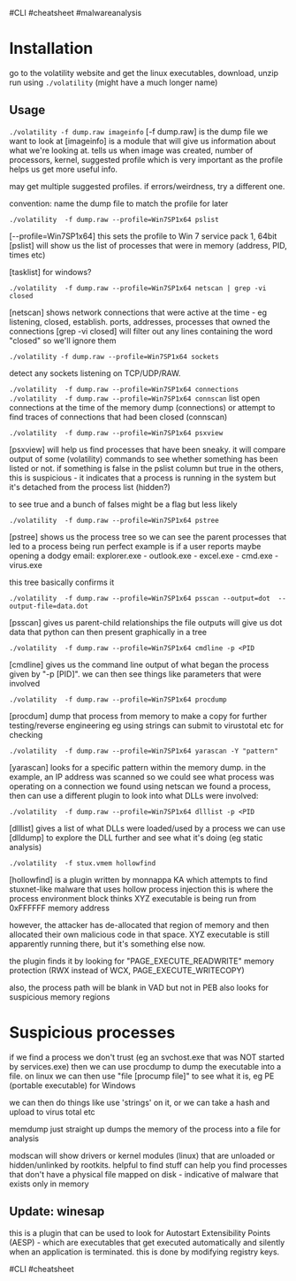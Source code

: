 #CLI #cheatsheet #malwareanalysis 
# Installation
go to the volatility website and get the linux executables, download, unzip
run using `./volatility`
(might have a much longer name)

## Usage
`./volatility -f dump.raw imageinfo`
[-f dump.raw] is the dump file we want to look at
[imageinfo] is a module that will give us information about what we're looking at.  tells us when image was created, number of processors, kernel, suggested profile which is very important as the profile helps us get more useful info.

may get multiple suggested profiles.  if errors/weirdness, try a different one.

convention:  name the dump file to match the profile for later

`./volatility  -f dump.raw --profile=Win7SP1x64 pslist`

[--profile=Win7SP1x64] this sets the profile to Win 7 service pack 1, 64bit
[pslist] will show us the list of processes that were in memory (address, PID, times etc)

[tasklist] for windows?

`./volatility  -f dump.raw --profile=Win7SP1x64 netscan | grep -vi closed`

[netscan] shows network connections that were active at the time - eg listening, closed, establish.  ports, addresses, processes that owned the connections
[grep -vi closed] will filter out any lines containing the word "closed" so we'll ignore them

`./volatility -f dump.raw --profile=Win7SP1x64 sockets`

detect any sockets listening on TCP/UDP/RAW.  

`./volatility  -f dump.raw --profile=Win7SP1x64 connections`
`./volatility  -f dump.raw --profile=Win7SP1x64 connscan`
list open connections at the time of the memory dump (connections)
or attempt to find traces of connections that had been closed (connscan)

`./volatility  -f dump.raw --profile=Win7SP1x64 psxview`

[psxview] will help us find processes that have been sneaky.  it will compare output of some (volatility) commands to see whether something has been listed or not.
if something is false in the pslist column but true in the others, this is suspicious - it indicates that a process is running in the system but it's detached from the process list (hidden?)

to see true and a bunch of falses might be a flag but less likely

`./volatility  -f dump.raw --profile=Win7SP1x64 pstree`

[pstree] shows us the process tree so we can see the parent processes that led to a process being run
perfect example is if a user reports maybe opening a dodgy email:  explorer.exe - outlook.exe - excel.exe - cmd.exe - virus.exe 

this tree basically confirms it

`./volatility  -f dump.raw --profile=Win7SP1x64 psscan --output=dot  --output-file=data.dot`

[psscan] gives us parent-child relationships
the file outputs will give us dot data that python can then present graphically in a tree

`./volatility  -f dump.raw --profile=Win7SP1x64 cmdline -p <PID`

[cmdline] gives us the command line output of what began the process given by "-p [PID]".  we can then see things like parameters that were involved

`./volatility  -f dump.raw --profile=Win7SP1x64 procdump`

[procdum] dump that process from memory to make a copy for further testing/reverse engineering eg using 
 strings
can submit to virustotal etc for checking

`./volatility  -f dump.raw --profile=Win7SP1x64 yarascan -Y "pattern"`

[yarascan] looks for a specific pattern within the memory dump.  in the example, an IP address was scanned so we could see what process was operating on a connection we found using netscan
we found a process, then can use a different plugin to look into what DLLs were involved:

`./volatility  -f dump.raw --profile=Win7SP1x64 dlllist -p <PID`

[dlllist] gives a list of what DLLs were loaded/used by a process
we can use [dlldump] to explore the DLL further and see what it's doing (eg static analysis)

`./volatility  -f stux.vmem hollowfind`

[hollowfind] is a plugin written by monnappa KA which attempts to find stuxnet-like malware that uses hollow process injection
this is where the process environment block thinks XYZ executable is being run from 0xFFFFFF memory address

however, the attacker has de-allocated that region of memory and then allocated their own malicious code in that space.  XYZ executable is still apparently running there, but it's something else now.

the plugin finds it by looking for "PAGE_EXECUTE_READWRITE" memory protection (RWX instead of WCX, PAGE_EXECUTE_WRITECOPY)

also, the process path will be blank in VAD but not in PEB
also looks for suspicious memory regions

# Suspicious processes

if we find a process we don't trust (eg an svchost.exe that was NOT started by services.exe) then we can use procdump to dump the executable into a file.
on linux we can then use "file [procump file]" to see what it is, eg PE (portable executable) for Windows

we can then do things like use 'strings' on it, or we can take a hash and upload to virus total etc

memdump just straight up dumps the memory of the process into a file for analysis

modscan will show drivers or kernel modules (linux) that are unloaded or hidden/unlinked by rootkits.  helpful to find stuff
can help you find processes that don't have a physical file mapped on disk - indicative of malware that exists only in memory

## Update:  winesap

this is a plugin that can be used to look for Autostart Extensibility Points (AESP) - which are executables that get executed automatically and silently when an application is terminated.  this is done by modifying registry keys.

#CLI #cheatsheet
